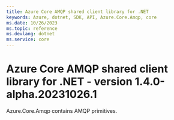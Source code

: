 ```yaml
---
title: Azure Core AMQP shared client library for .NET
keywords: Azure, dotnet, SDK, API, Azure.Core.Amqp, core
ms.date: 10/26/2023
ms.topic: reference
ms.devlang: dotnet
ms.service: core
---
```

# Azure Core AMQP shared client library for .NET - version 1.4.0-alpha.20231026.1 


Azure.Core.Amqp contains AMQP primitives. 

